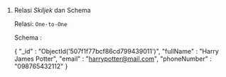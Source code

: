 1.  Relasi *Skiljek* dan Schema

    Relasi: `One-to-One`

    Schema :

    {
        "_id" : "ObjectId('507f1f77bcf86cd799439011')",
        "fullName" : "Harry James Potter",
        "email" : "harrypotter@mail.com",
        "phoneNumber" : "098765432112"
    }
